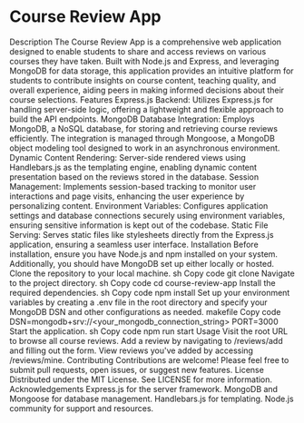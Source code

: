 # Course Review App
 Description The Course Review App is a comprehensive web application designed to enable students to share and access reviews on various courses they have taken. Built with Node.js and Express, and leveraging MongoDB for data storage, this application provides an intuitive platform for students to contribute insights on course content, teaching quality, and overall experience, aiding peers in making informed decisions about their course selections.  Features Express.js Backend: Utilizes Express.js for handling server-side logic, offering a lightweight and flexible approach to build the API endpoints. MongoDB Database Integration: Employs MongoDB, a NoSQL database, for storing and retrieving course reviews efficiently. The integration is managed through Mongoose, a MongoDB object modeling tool designed to work in an asynchronous environment. Dynamic Content Rendering: Server-side rendered views using Handlebars.js as the templating engine, enabling dynamic content presentation based on the reviews stored in the database. Session Management: Implements session-based tracking to monitor user interactions and page visits, enhancing the user experience by personalizing content. Environment Variables: Configures application settings and database connections securely using environment variables, ensuring sensitive information is kept out of the codebase. Static File Serving: Serves static files like stylesheets directly from the Express.js application, ensuring a seamless user interface. Installation Before installation, ensure you have Node.js and npm installed on your system. Additionally, you should have MongoDB set up either locally or hosted.  Clone the repository to your local machine. sh Copy code git clone <repository-url> Navigate to the project directory. sh Copy code cd course-review-app Install the required dependencies. sh Copy code npm install Set up your environment variables by creating a .env file in the root directory and specify your MongoDB DSN and other configurations as needed. makefile Copy code DSN=mongodb+srv://<your_mongodb_connection_string> PORT=3000 Start the application. sh Copy code npm run start Usage Visit the root URL to browse all course reviews. Add a review by navigating to /reviews/add and filling out the form. View reviews you've added by accessing /reviews/mine. Contributing Contributions are welcome! Please feel free to submit pull requests, open issues, or suggest new features.  License Distributed under the MIT License. See LICENSE for more information.  Acknowledgements Express.js for the server framework. MongoDB and Mongoose for database management. Handlebars.js for templating. Node.js community for support and resources.
